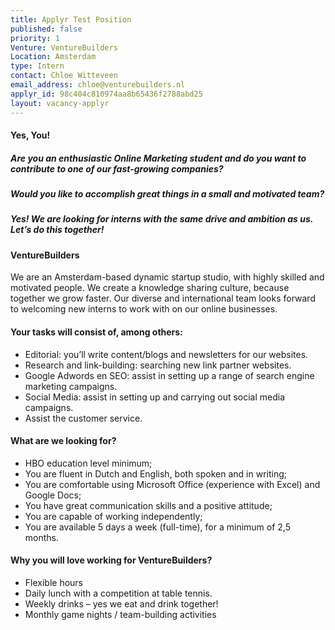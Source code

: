 ```yaml
---
title: Applyr Test Position
published: false
priority: 1
Venture: VentureBuilders
Location: Amsterdam
type: Intern
contact: Chloe Witteveen
email_address: chloe@venturebuilders.nl
applyr_id: 98c404c810974aa8b65436f2788abd25
layout: vacancy-applyr
---
```


#### Yes, You!

##### Are you an enthusiastic Online Marketing student and do you want to contribute to one of our fast-growing companies?

##### Would you like to accomplish great things in a small and motivated team?

##### Yes! We are looking for interns with the same drive and ambition as us. Let’s do this together!


#### VentureBuilders

We are an Amsterdam-based dynamic startup studio, with highly skilled and motivated people. We create a knowledge sharing culture, because together we grow faster. Our diverse and international team looks forward to welcoming new interns to work with on our online businesses.


#### Your tasks will consist of, among others:

- Editorial: you’ll write content/blogs and newsletters for our websites.
- Research and link-building: searching new link partner websites.
- Google Adwords en SEO: assist in setting up a range of search engine marketing campaigns.
- Social Media: assist in setting up and carrying out social media campaigns.
- Assist the customer service.


#### What are we looking for?

- HBO education level minimum;
- You are fluent in Dutch and English, both spoken and in writing;
- You are comfortable using Microsoft Office (experience with Excel) and Google Docs;
- You have great communication skills and a positive attitude;
- You are capable of working independently;
- You are available 5 days a week (full-time), for a minimum of 2,5 months.


#### Why you will love working for VentureBuilders?

- Flexible hours
- Daily lunch with a competition at table tennis.
- Weekly drinks – yes we eat and drink together!
- Monthly game nights / team-building activities
